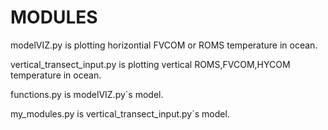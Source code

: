 # MODULES
modelVIZ.py is plotting horizontial FVCOM or ROMS temperature in ocean.

vertical_transect_input.py is plotting vertical ROMS,FVCOM,HYCOM temperature in ocean.

functions.py is modelVIZ.py`s model.

my_modules.py is vertical_transect_input.py`s model.

